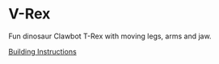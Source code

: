 # V-Rex

Fun dinosaur Clawbot T-Rex with moving legs, arms and jaw.

[Building Instructions](https://link.vex.com/vexiq/pdf/228-4444-752-V-Rex-Build-Instructions)
